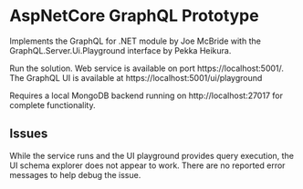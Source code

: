 # AspNetCore GraphQL Prototype

Implements the GraphQL for .NET module by Joe McBride with the GraphQL.Server.Ui.Playground interface by Pekka Heikura.

Run the solution. Web service is available on port https://localhost:5001/. The GraphQL UI is available at https://localhost:5001/ui/playground

Requires a local MongoDB backend running on http://localhost:27017 for complete functionality.

## Issues

While the service runs and the UI playground provides query execution, the UI schema explorer does not appear to work. There are no reported error messages to help debug the issue.